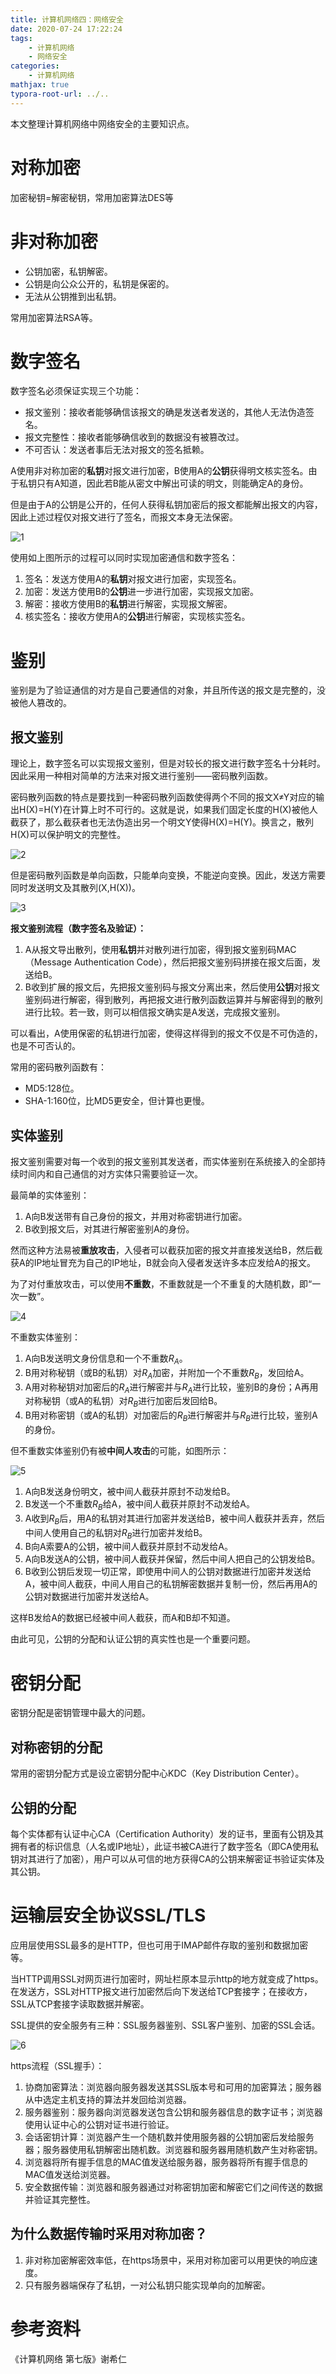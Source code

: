 ```yaml
---
title: 计算机网络四：网络安全
date: 2020-07-24 17:22:24
tags: 
	- 计算机网络
	- 网络安全
categories:
	- 计算机网络
mathjax: true
typora-root-url: ../..
---
```


本文整理计算机网络中网络安全的主要知识点。

<!--more-->

# 对称加密

加密秘钥=解密秘钥，常用加密算法DES等

# 非对称加密

- 公钥加密，私钥解密。
- 公钥是向公众公开的，私钥是保密的。
- 无法从公钥推到出私钥。

常用加密算法RSA等。

# 数字签名

数字签名必须保证实现三个功能：

- 报文鉴别：接收者能够确信该报文的确是发送者发送的，其他人无法伪造签名。
- 报文完整性：接收者能够确信收到的数据没有被篡改过。
- 不可否认：发送者事后无法对报文的签名抵赖。

A使用非对称加密的**私钥**对报文进行加密，B使用A的**公钥**获得明文核实签名。由于私钥只有A知道，因此若B能从密文中解出可读的明文，则能确定A的身份。

但是由于A的公钥是公开的，任何人获得私钥加密后的报文都能解出报文的内容，因此上述过程仅对报文进行了签名，而报文本身无法保密。

![1](./images/%E8%AE%A1%E7%AE%97%E6%9C%BA%E7%BD%91%E7%BB%9C%E2%80%94%E2%80%94%E7%BD%91%E7%BB%9C%E5%AE%89%E5%85%A8/1.png)

使用如上图所示的过程可以同时实现加密通信和数字签名：

1. 签名：发送方使用A的**私钥**对报文进行加密，实现签名。
2. 加密：发送方使用B的**公钥**进一步进行加密，实现报文加密。
3. 解密：接收方使用B的**私钥**进行解密，实现报文解密。
4. 核实签名：接收方使用A的**公钥**进行解密，实现核实签名。

# 鉴别

鉴别是为了验证通信的对方是自己要通信的对象，并且所传送的报文是完整的，没被他人篡改的。

## 报文鉴别

理论上，数字签名可以实现报文鉴别，但是对较长的报文进行数字签名十分耗时。因此采用一种相对简单的方法来对报文进行鉴别——密码散列函数。

密码散列函数的特点是要找到一种密码散列函数使得两个不同的报文X$\neq$Y对应的输出H(X)=H(Y)在计算上时不可行的。这就是说，如果我们固定长度的H(X)被他人截获了，那么截获者也无法伪造出另一个明文Y使得H(X)=H(Y)。换言之，散列H(X)可以保护明文的完整性。

![2](./images/%E8%AE%A1%E7%AE%97%E6%9C%BA%E7%BD%91%E7%BB%9C%E2%80%94%E2%80%94%E7%BD%91%E7%BB%9C%E5%AE%89%E5%85%A8/2.png)

但是密码散列函数是单向函数，只能单向变换，不能逆向变换。因此，发送方需要同时发送明文及其散列(X,H(X))。

![3](./images/%E8%AE%A1%E7%AE%97%E6%9C%BA%E7%BD%91%E7%BB%9C%E2%80%94%E2%80%94%E7%BD%91%E7%BB%9C%E5%AE%89%E5%85%A8/3.png)

**报文鉴别流程（数字签名及验证）：**

1. A从报文导出散列，使用**私钥**并对散列进行加密，得到报文鉴别码MAC（Message Authentication Code），然后把报文鉴别码拼接在报文后面，发送给B。
2. B收到扩展的报文后，先把报文鉴别码与报文分离出来，然后使用**公钥**对报文鉴别码进行解密，得到散列，再把报文进行散列函数运算并与解密得到的散列进行比较。若一致，则可以相信报文确实是A发送，完成报文鉴别。

可以看出，A使用保密的私钥进行加密，使得这样得到的报文不仅是不可伪造的，也是不可否认的。

常用的密码散列函数有：

- MD5:128位。
- SHA-1:160位，比MD5更安全，但计算也更慢。

## 实体鉴别

报文鉴别需要对每一个收到的报文鉴别其发送者，而实体鉴别在系统接入的全部持续时间内和自己通信的对方实体只需要验证一次。

最简单的实体鉴别：

1. A向B发送带有自己身份的报文，并用对称密钥进行加密。
2. B收到报文后，对其进行解密鉴别A的身份。

然而这种方法易被**重放攻击**，入侵者可以截获加密的报文并直接发送给B，然后截获A的IP地址冒充为自己的IP地址，B就会向入侵者发送许多本应发给A的报文。

为了对付重放攻击，可以使用**不重数**，不重数就是一个不重复的大随机数，即“一次一数”。

![4](../images/%E8%AE%A1%E7%AE%97%E6%9C%BA%E7%BD%91%E7%BB%9C%E2%80%94%E2%80%94%E7%BD%91%E7%BB%9C%E5%AE%89%E5%85%A8/4.png)

不重数实体鉴别：

1. A向B发送明文身份信息和一个不重数$R_A$。
2. B用对称秘钥（或B的私钥）对$R_A$加密，并附加一个不重数$R_B$，发回给A。
3. A用对称秘钥对加密后的$R_A$进行解密并与$R_A$进行比较，鉴别B的身份；A再用对称秘钥（或A的私钥）对$R_B$进行加密后发回给B。
4. B用对称密钥（或A的私钥）对加密后的$R_B$进行解密并与$R_B$进行比较，鉴别A的身份。

但不重数实体鉴别仍有被**中间人攻击**的可能，如图所示：

![5](./images/%E8%AE%A1%E7%AE%97%E6%9C%BA%E7%BD%91%E7%BB%9C%E2%80%94%E2%80%94%E7%BD%91%E7%BB%9C%E5%AE%89%E5%85%A8/5.png)

1. A向B发送身份明文，被中间人截获并原封不动发给B。
2. B发送一个不重数$R_B$给A，被中间人截获并原封不动发给A。
3. A收到$R_B$后，用A的私钥对其进行加密并发送给B，被中间人截获并丢弃，然后中间人使用自己的私钥对$R_B$进行加密并发给B。
4. B向A索要A的公钥，被中间人截获并原封不动发给A。
5. A向B发送A的公钥，被中间人截获并保留，然后中间人把自己的公钥发给B。
6. B收到公钥后发现一切正常，即使用中间人的公钥对数据进行加密并发送给A，被中间人截获，中间人用自己的私钥解密数据并复制一份，然后再用A的公钥对数据进行加密并发送给A。

这样B发给A的数据已经被中间人截获，而A和B却不知道。

由此可见，公钥的分配和认证公钥的真实性也是一个重要问题。

# 密钥分配

密钥分配是密钥管理中最大的问题。

## 对称密钥的分配

常用的密钥分配方式是设立密钥分配中心KDC（Key Distribution Center）。

## 公钥的分配

每个实体都有认证中心CA（Certification Authority）发的证书，里面有公钥及其拥有者的标识信息（人名或IP地址），此证书被CA进行了数字签名（即CA使用私钥对其进行了加密），用户可以从可信的地方获得CA的公钥来解密证书验证实体及其公钥。

# 运输层安全协议SSL/TLS

应用层使用SSL最多的是HTTP，但也可用于IMAP邮件存取的鉴别和数据加密等。

当HTTP调用SSL对网页进行加密时，网址栏原本显示http的地方就变成了https。在发送方，SSL对HTTP报文进行加密然后向下发送给TCP套接字；在接收方，SSL从TCP套接字读取数据并解密。

SSL提供的安全服务有三种：SSL服务器鉴别、SSL客户鉴别、加密的SSL会话。

![6](./images/%E8%AE%A1%E7%AE%97%E6%9C%BA%E7%BD%91%E7%BB%9C%E2%80%94%E2%80%94%E7%BD%91%E7%BB%9C%E5%AE%89%E5%85%A8/6.png)

https流程（SSL握手）：

1. 协商加密算法：浏览器向服务器发送其SSL版本号和可用的加密算法；服务器从中选定主机支持的算法并发回给浏览器。
2. 服务器鉴别：服务器向浏览器发送包含公钥和服务器信息的数字证书；浏览器使用认证中心的公钥对证书进行验证。
3. 会话密钥计算：浏览器产生一个随机数并使用服务器的公钥加密后发给服务器；服务器使用私钥解密出随机数。浏览器和服务器用随机数产生对称密钥。
4. 浏览器将所有握手信息的MAC值发送给服务器，服务器将所有握手信息的MAC值发送给浏览器。
5. 安全数据传输：浏览器和服务器通过对称密钥加密和解密它们之间传送的数据并验证其完整性。

## 为什么数据传输时采用对称加密？

1. 非对称加密解密效率低，在https场景中，采用对称加密可以用更快的响应速度。
2. 只有服务器端保存了私钥，一对公私钥只能实现单向的加解密。

# 参考资料

《计算机网络 第七版》谢希仁